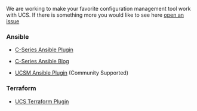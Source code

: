 We are working to make your favorite configuration management tool work with UCS. If there is something more you would like to see here [open an issue](https://github.com/CiscoUcs/ciscoucs.github.io/issues)

### Ansible
* [C-Series Ansible Plugin](https://github.com/CiscoUcs/imc-ansible)
* [C-Series Ansible Blog](https://communities.cisco.com/docs/DOC-71511)

* [UCSM Ansible Plugin](https://github.com/CiscoUcs/UCS-Terraform) (Community Supported)

### Terraform
* [UCS Terraform Plugin](https://github.com/CiscoUcs/UCS-Terraform)

